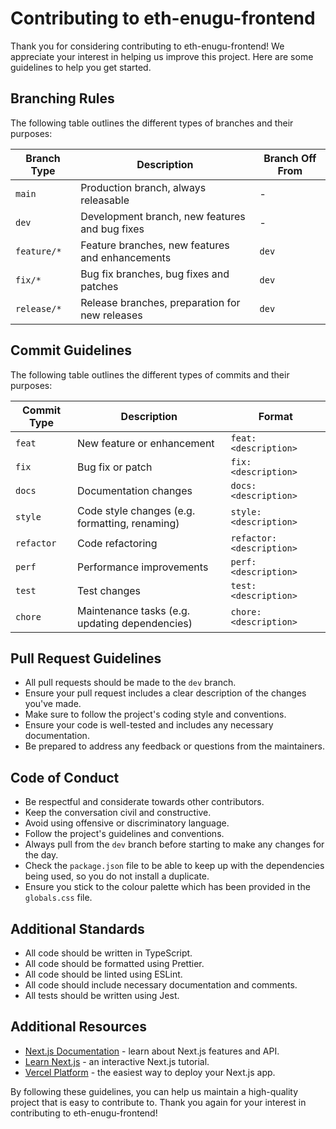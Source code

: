 # Contributing to eth-enugu-frontend

Thank you for considering contributing to eth-enugu-frontend! We appreciate your interest in helping us improve this project. Here are some guidelines to help you get started.

## Branching Rules

The following table outlines the different types of branches and their purposes:

| Branch Type | Description | Branch Off From |
| --- | --- | --- |
| `main` | Production branch, always releasable | - |
| `dev` | Development branch, new features and bug fixes | - |
| `feature/*` | Feature branches, new features and enhancements | `dev` |
| `fix/*` | Bug fix branches, bug fixes and patches | `dev` |
| `release/*` | Release branches, preparation for new releases | `dev` |

## Commit Guidelines

The following table outlines the different types of commits and their purposes:

| Commit Type | Description | Format |
| --- | --- | --- |
| `feat` | New feature or enhancement | `feat: <description>` |
| `fix` | Bug fix or patch | `fix: <description>` |
| `docs` | Documentation changes | `docs: <description>` |
| `style` | Code style changes (e.g. formatting, renaming) | `style: <description>` |
| `refactor` | Code refactoring | `refactor: <description>` |
| `perf` | Performance improvements | `perf: <description>` |
| `test` | Test changes | `test: <description>` |
| `chore` | Maintenance tasks (e.g. updating dependencies) | `chore: <description>` |

## Pull Request Guidelines

* All pull requests should be made to the `dev` branch.
* Ensure your pull request includes a clear description of the changes you've made.
* Make sure to follow the project's coding style and conventions.
* Ensure your code is well-tested and includes any necessary documentation.
* Be prepared to address any feedback or questions from the maintainers.

## Code of Conduct

* Be respectful and considerate towards other contributors.
* Keep the conversation civil and constructive.
* Avoid using offensive or discriminatory language.
* Follow the project's guidelines and conventions.
* Always pull from the `dev` branch before starting to make any changes for the day.
* Check the `package.json` file to be able to keep up with the dependencies being used, so you do not install a duplicate.
* Ensure you stick to the colour palette which has been provided in the `globals.css` file.

## Additional Standards

* All code should be written in TypeScript.
* All code should be formatted using Prettier.
* All code should be linted using ESLint.
* All code should include necessary documentation and comments.
* All tests should be written using Jest.

## Additional Resources

* [Next.js Documentation](https://nextjs.org/docs) - learn about Next.js features and API.
* [Learn Next.js](https://nextjs.org/learn) - an interactive Next.js tutorial.
* [Vercel Platform](https://vercel.com/new?utm_medium=default-template&filter=next.js&utm_source=create-next-app&utm_campaign=create-next-app-readme) - the easiest way to deploy your Next.js app.

By following these guidelines, you can help us maintain a high-quality project that is easy to contribute to. Thank you again for your interest in contributing to eth-enugu-frontend!
